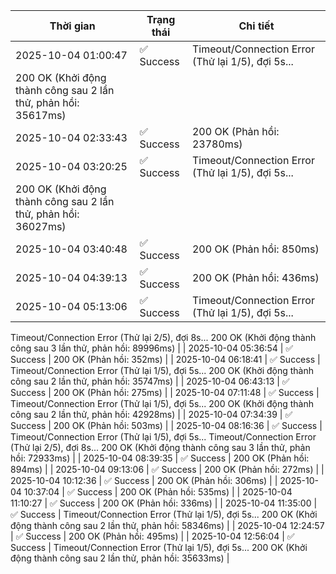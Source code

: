 | Thời gian | Trạng thái | Chi tiết |
|---|---|---|
| 2025-10-04 01:00:47 | ✅ Success | Timeout/Connection Error (Thử lại 1/5), đợi 5s...
200 OK (Khởi động thành công sau 2 lần thử, phản hồi: 35617ms) |
| 2025-10-04 02:33:43 | ✅ Success | 200 OK (Phản hồi: 23780ms) |
| 2025-10-04 03:20:25 | ✅ Success | Timeout/Connection Error (Thử lại 1/5), đợi 5s...
200 OK (Khởi động thành công sau 2 lần thử, phản hồi: 36027ms) |
| 2025-10-04 03:40:48 | ✅ Success | 200 OK (Phản hồi: 850ms) |
| 2025-10-04 04:39:13 | ✅ Success | 200 OK (Phản hồi: 436ms) |
| 2025-10-04 05:13:06 | ✅ Success | Timeout/Connection Error (Thử lại 1/5), đợi 5s...
Timeout/Connection Error (Thử lại 2/5), đợi 8s...
200 OK (Khởi động thành công sau 3 lần thử, phản hồi: 89996ms) |
| 2025-10-04 05:36:54 | ✅ Success | 200 OK (Phản hồi: 352ms) |
| 2025-10-04 06:18:41 | ✅ Success | Timeout/Connection Error (Thử lại 1/5), đợi 5s...
200 OK (Khởi động thành công sau 2 lần thử, phản hồi: 35747ms) |
| 2025-10-04 06:43:13 | ✅ Success | 200 OK (Phản hồi: 275ms) |
| 2025-10-04 07:11:48 | ✅ Success | Timeout/Connection Error (Thử lại 1/5), đợi 5s...
200 OK (Khởi động thành công sau 2 lần thử, phản hồi: 42928ms) |
| 2025-10-04 07:34:39 | ✅ Success | 200 OK (Phản hồi: 503ms) |
| 2025-10-04 08:16:36 | ✅ Success | Timeout/Connection Error (Thử lại 1/5), đợi 5s...
Timeout/Connection Error (Thử lại 2/5), đợi 8s...
200 OK (Khởi động thành công sau 3 lần thử, phản hồi: 72933ms) |
| 2025-10-04 08:39:35 | ✅ Success | 200 OK (Phản hồi: 894ms) |
| 2025-10-04 09:13:06 | ✅ Success | 200 OK (Phản hồi: 272ms) |
| 2025-10-04 10:12:36 | ✅ Success | 200 OK (Phản hồi: 306ms) |
| 2025-10-04 10:37:04 | ✅ Success | 200 OK (Phản hồi: 535ms) |
| 2025-10-04 11:10:27 | ✅ Success | 200 OK (Phản hồi: 336ms) |
| 2025-10-04 11:35:00 | ✅ Success | Timeout/Connection Error (Thử lại 1/5), đợi 5s...
200 OK (Khởi động thành công sau 2 lần thử, phản hồi: 58346ms) |
| 2025-10-04 12:24:57 | ✅ Success | 200 OK (Phản hồi: 495ms) |
| 2025-10-04 12:56:04 | ✅ Success | Timeout/Connection Error (Thử lại 1/5), đợi 5s...
200 OK (Khởi động thành công sau 2 lần thử, phản hồi: 35633ms) |
